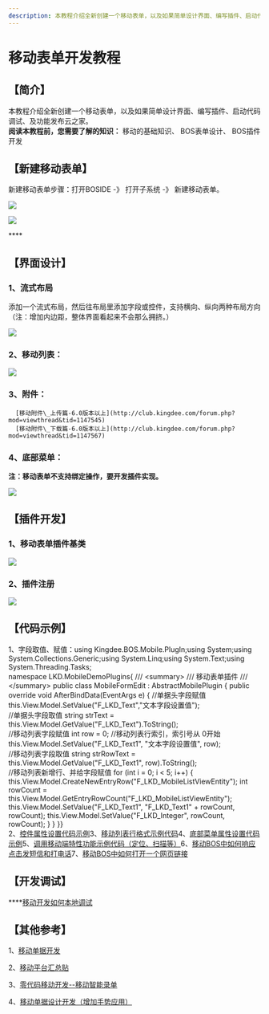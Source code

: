 ```yaml
---
description: 本教程介绍全新创建一个移动表单，以及如果简单设计界面、编写插件、启动代码调试、及功能发布云之家。
---
```


# 移动表单开发教程

## **【简介】**  

本教程介绍全新创建一个移动表单，以及如果简单设计界面、编写插件、启动代码调试、及功能发布云之家。  
**阅读本教程前，您需要了解的知识：**  移动的基础知识、 BOS表单设计、 BOS插件开发

## **【新建移动表单】**  

新建移动表单步骤：打开BOSIDE -》 打开子系统 -》 新建移动表单。  


![](http://clubimg.kingdee.com/club/attachments/forum/201902/27/1551252053i68486ojboe5c5o4584xbkc0z0b7k56l.png)

![](http://clubimg.kingdee.com/club/attachments/forum/201902/27/1551252138ijhjdt070c0t6phj3p6h87hd08kizc60.png)

\*\*\*\*

## **【界面设计】**

### 1、流式布局

添加一个流式布局，然后往布局里添加字段或控件，支持横向、纵向两种布局方向（注：增加内边距，整体界面看起来不会那么拥挤。）

![](http://clubimg.kingdee.com/club/attachments/forum/201902/27/1551254060n07k8w0o56pxyjn8jyxoz19pxp0b85p0.png)

### 2、移动列表：

![](http://clubimg.kingdee.com/club/attachments/forum/201902/27/1551256512u44p9ws8e8swepmlm4wc113lpzpw93s3.png)

### 3、附件：

  
      [移动附件\_上传篇-6.0版本以上](http://club.kingdee.com/forum.php?mod=viewthread&tid=1147545)  
      [移动附件\_下载篇-6.0版本以上](http://club.kingdee.com/forum.php?mod=viewthread&tid=1147567)  
  


### 4、底部菜单：

**注：移动表单不支持绑定操作，要开发插件实现。**

![](http://clubimg.kingdee.com/club/attachments/forum/201902/27/1551257088dmt7n4mnun7e6a68xsa8w7zewwnz2m2n.png)

## **【插件开发】**

### 1、移动表单插件基类

![](http://clubimg.kingdee.com/club/attachments/forum/201902/27/1551258157b3s08gqn4nu3unttu40gu64rujtjjnd3.png)

###  2、插件注册

![](http://clubimg.kingdee.com/club/attachments/forum/201902/27/1551258380x355x06p3xzhppzio5pddw5dphy3dpyi.png)

## **【代码示例】**

  
1、字段取值、赋值：using Kingdee.BOS.Mobile.PlugIn;using System;using System.Collections.Generic;using System.Linq;using System.Text;using System.Threading.Tasks;  
namespace LKD.MobileDemoPlugins{    /// &lt;summary&gt;    /// 移动表单插件    /// &lt;/summary&gt;    public class MobileFormEdit : AbstractMobilePlugin    {        public override void AfterBindData\(EventArgs e\)        {            //单据头字段赋值            this.View.Model.SetValue\("F\_LKD\_Text","文本字段设置值"\);  
            //单据头字段取值            string strText = this.View.Model.GetValue\("F\_LKD\_Text"\).ToString\(\);  
            //移动列表字段赋值            int row = 0; //移动列表行索引，索引号从 0开始            this.View.Model.SetValue\("F\_LKD\_Text1", "文本字段设置值", row\);  
            //移动列表字段取值            string strRowText = this.View.Model.GetValue\("F\_LKD\_Text1", row\).ToString\(\);  
            //移动列表新增行、并给字段赋值            for \(int i = 0; i &lt; 5; i++\)            {                this.View.Model.CreateNewEntryRow\("F\_LKD\_MobileListViewEntity"\);                int rowCount = this.View.Model.GetEntryRowCount\("F\_LKD\_MobileListViewEntity"\);                this.View.Model.SetValue\("F\_LKD\_Text1", "F\_LKD\_Text1" + rowCount, rowCount\);                this.View.Model.SetValue\("F\_LKD\_Integer", rowCount, rowCount\);            }        }    }}  
2、[控件属性设置代码示例](http://club.kingdee.com/forum.php?mod=viewthread&tid=1237879)3、[移动列表行格式示例代码](http://club.kingdee.com/forum.php?mod=viewthread&tid=1407890)4、[底部菜单属性设置代码示例](http://club.kingdee.com/forum.php?mod=viewthread&tid=1186906)5、[调用移动端特性功能示例代码（定位、扫描等）](http://club.kingdee.com/forum.php?mod=viewthread&tid=1097311)6、[移动BOS中如何响应点击发短信和打电话](http://club.kingdee.com/forum.php?mod=viewthread&tid=1323498)7、[移动BOS中如何打开一个网页链接](http://club.kingdee.com/forum.php?mod=viewthread&tid=1095930)  


## **【开发调试】** 

 ****[移动开发如何本地调试](http://club.kingdee.com/forum.php?mod=viewthread&tid=1176706)

##  【其他参考】

1、[移动单据开发](http://club.kingdee.com/forum.php?mod=viewthread&tid=1270539&page=1#pid3548934)

2、[移动平台汇总贴](http://club.kingdee.com/forum.php?mod=viewthread&tid=1062364)

3、[零代码移动开发--移动智能录单](http://club.kingdee.com/forum.php?mod=viewthread&tid=1144830)

4、[移动单据设计开发（增加手势应用）](http://club.kingdee.com/forum.php?mod=viewthread&tid=1288822)

